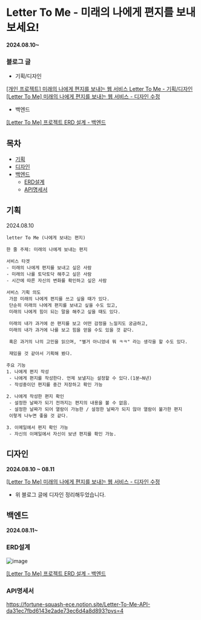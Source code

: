 # Letter To Me - 미래의 나에게 편지를 보내보세요! 
**2024.08.10~**

### 블로그 글
- 기획/디자인
   
<a href=https://learning-study.tistory.com/entry/%ED%86%A0%EC%9D%B4-%ED%94%84%EB%A1%9C%EC%A0%9D%ED%8A%B8-%EB%AF%B8%EB%9E%98%EC%9D%98-%EB%82%98%EC%97%90%EA%B2%8C-%ED%8E%B8%EC%A7%80%EB%A5%BC-%EB%B3%B4%EB%82%B4%EB%8A%94-%EC%9B%B9-%EC%84%9C%EB%B9%84%EC%8A%A4-Letter-To-Me-%EA%B8%B0%ED%9A%8D%EB%94%94%EC%9E%90%EC%9D%B8>[개인 프로젝트] 미래의 나에게 편지를 보내는 웹 서비스 Letter To Me - 기획/디자인</a></br>
<a href=https://learning-study.tistory.com/entry/Letter-To-Me-%EB%AF%B8%EB%9E%98%EC%9D%98-%EB%82%98%EC%97%90%EA%B2%8C-%ED%8E%B8%EC%A7%80%EB%A5%BC-%EB%B3%B4%EB%82%B4%EB%8A%94-%EC%9B%B9-%EC%84%9C%EB%B9%84%EC%8A%A4-%EB%94%94%EC%9E%90%EC%9D%B8-%EC%88%98%EC%A0%95>[Letter To Me] 미래의 나에게 편지를 보내는 웹 서비스 - 디자인 수정</a></br>

- 백엔드
  
<a href=https://learning-study.tistory.com/entry/Letter-To-Me-%ED%94%84%EB%A1%9C%EC%A0%9D%ED%8A%B8-ERD-%EC%84%A4%EA%B3%84-%EB%B0%B1%EC%97%94%EB%93%9C>[Letter To Me] 프로젝트 ERD 설계 - 백엔드</a></br>

## 목차
- [기획](#기획)
- [디자인](#디자인)
- [백엔드](#백엔드)
  * [ERD설계](#ERD설계)
  * [API명세서](#API명세서)


## 기획
2024.08.10
```
letter To Me (나에게 보내는 편지)

한 줄 주제: 미래의 나에게 보내는 편지

서비스 타겟
- 미래의 나에게 편지를 보내고 싶은 사람
- 미래의 나를 토닥토닥 해주고 싶은 사람
- 시간에 따른 자신의 변화를 확인하고 싶은 사람

서비스 기획 의도
 가끔 미래의 나에게 편지를 쓰고 싶을 때가 있다.
 단순히 미래의 나에게 편지를 보내고 싶을 수도 있고,
 미래의 나에게 힘이 되는 말을 해주고 싶을 때도 있다.

 미래의 내가 과거에 쓴 편지를 보고 어떤 감정을 느낄지도 궁금하고,
 미래의 내가 과거에 나를 보고 힘을 얻을 수도 있을 것 같다.

 혹은 과거의 나의 고민을 읽으며, "별거 아니었네 뭐 ㅋㅋ" 라는 생각을 할 수도 있다.

 재밌을 것 같아서 기획해 봤다.

주요 기능
1. 나에게 편지 작성
 - 나에게 편지를 작성한다. 언제 보낼지는 설정할 수 있다.(1분~N년)
 - 작성중이던 편지를 중간 저장하고 확인 가능

2. 나에게 작성한 편지 확인
 - 설정한 날짜가 되기 전까지는 편지의 내용을 볼 수 없음.
 - 설정한 날짜가 되어 열람이 가능한 / 설정한 날짜가 되지 않아 열람이 불가한 편지
 이렇게 나누면 좋을 것 같다.

3. 이메일에서 편지 확인 가능
 - 자신의 이메일에서 자신이 보낸 편지를 확인 가능.

```

## 디자인
**2024.08.10 ~ 08.11**

<a href=https://learning-study.tistory.com/entry/Letter-To-Me-%EB%AF%B8%EB%9E%98%EC%9D%98-%EB%82%98%EC%97%90%EA%B2%8C-%ED%8E%B8%EC%A7%80%EB%A5%BC-%EB%B3%B4%EB%82%B4%EB%8A%94-%EC%9B%B9-%EC%84%9C%EB%B9%84%EC%8A%A4-%EB%94%94%EC%9E%90%EC%9D%B8-%EC%88%98%EC%A0%95>[Letter To Me] 미래의 나에게 편지를 보내는 웹 서비스 - 디자인 수정</a></br>

- 위 블로그 글에 디자인 정리해두었습니다.

## 백엔드
**2024.08.11~**
### ERD설계
![image](https://github.com/user-attachments/assets/e9b5a7fa-3e21-48ea-922a-74a0a8e465c9)

<a href=https://learning-study.tistory.com/entry/Letter-To-Me-%ED%94%84%EB%A1%9C%EC%A0%9D%ED%8A%B8-ERD-%EC%84%A4%EA%B3%84-%EB%B0%B1%EC%97%94%EB%93%9C>[Letter To Me] 프로젝트 ERD 설계 - 백엔드</a></br>

### API명세서
https://fortune-squash-ece.notion.site/Letter-To-Me-API-da31ec7fbd6143e2ade73ec6d4a8d893?pvs=4




